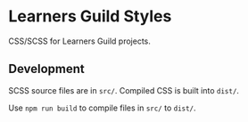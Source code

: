 # Learners Guild Styles

CSS/SCSS for Learners Guild projects.

## Development

SCSS source files are in `src/`. Compiled CSS is built into `dist/`.

Use `npm run build` to compile files in `src/` to `dist/`.
